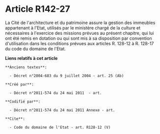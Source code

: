 # Article R142-27

La Cité de l'architecture et du patrimoine assure la gestion des immeubles appartenant à l'Etat, utilisés par le ministère
chargé de la culture et nécessaires à l'exercice des missions prévues au présent chapitre, qui lui ont été remis en dotation
ou qui sont mis à sa disposition par convention d'utilisation dans les conditions prévues aux articles R. 128-12 à R. 128-17
du code du domaine de l'Etat.

**Liens relatifs à cet article**

	**Anciens textes**:

	  - Décret n°2004-683 du 9 juillet 2004 - art. 25 (Ab)

	**Créé par**:

	  - Décret n°2011-574 du 24 mai 2011  - art.

	**Codifié par**:

	  - Décret n°2011-574 du 24 mai 2011 Annexe - art.

	**Cite**:

	  - Code du domaine de l'Etat - art. R128-12 (V)
